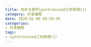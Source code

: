 ```yaml
---
title: 同步关键字synchronized工作原理(1)
category: 并发编程
date: 2020-01-08 08:59:59
categories: 
- 并发编程
tags: 
- synchronized工作原理(1)
---
```


